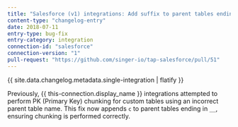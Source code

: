 ```yaml
---
title: "Salesforce (v1) integrations: Add suffix to parent tables ending in __"
content-type: "changelog-entry"
date: 2018-07-11
entry-type: bug-fix
entry-category: integration
connection-id: "salesforce"
connection-version: "1"
pull-request: "https://github.com/singer-io/tap-salesforce/pull/51"
---
```

{{ site.data.changelog.metadata.single-integration | flatify }}

Previously, {{ this-connection.display_name }} integrations attempted to perform PK (Primary Key) chunking for custom tables using an incorrect parent table name. This fix now appends `c` to parent tables ending in `__`, ensuring chunking is performed correctly.